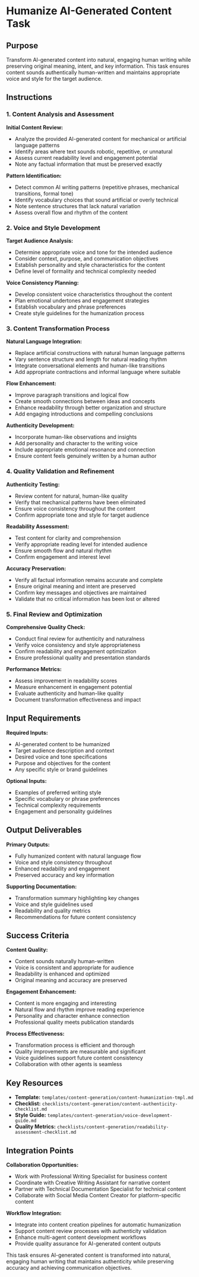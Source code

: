 # Humanize AI-Generated Content Task

## Purpose

Transform AI-generated content into natural, engaging human writing while preserving original meaning, intent, and key information. This task ensures content sounds authentically human-written and maintains appropriate voice and style for the target audience.

## Instructions

### 1. Content Analysis and Assessment

**Initial Content Review:**
- Analyze the provided AI-generated content for mechanical or artificial language patterns
- Identify areas where text sounds robotic, repetitive, or unnatural
- Assess current readability level and engagement potential
- Note any factual information that must be preserved exactly

**Pattern Identification:**
- Detect common AI writing patterns (repetitive phrases, mechanical transitions, formal tone)
- Identify vocabulary choices that sound artificial or overly technical
- Note sentence structures that lack natural variation
- Assess overall flow and rhythm of the content

### 2. Voice and Style Development

**Target Audience Analysis:**
- Determine appropriate voice and tone for the intended audience
- Consider context, purpose, and communication objectives
- Establish personality and style characteristics for the content
- Define level of formality and technical complexity needed

**Voice Consistency Planning:**
- Develop consistent voice characteristics throughout the content
- Plan emotional undertones and engagement strategies
- Establish vocabulary and phrase preferences
- Create style guidelines for the humanization process

### 3. Content Transformation Process

**Natural Language Integration:**
- Replace artificial constructions with natural human language patterns
- Vary sentence structure and length for natural reading rhythm
- Integrate conversational elements and human-like transitions
- Add appropriate contractions and informal language where suitable

**Flow Enhancement:**
- Improve paragraph transitions and logical flow
- Create smooth connections between ideas and concepts
- Enhance readability through better organization and structure
- Add engaging introductions and compelling conclusions

**Authenticity Development:**
- Incorporate human-like observations and insights
- Add personality and character to the writing voice
- Include appropriate emotional resonance and connection
- Ensure content feels genuinely written by a human author

### 4. Quality Validation and Refinement

**Authenticity Testing:**
- Review content for natural, human-like quality
- Verify that mechanical patterns have been eliminated
- Ensure voice consistency throughout the content
- Confirm appropriate tone and style for target audience

**Readability Assessment:**
- Test content for clarity and comprehension
- Verify appropriate reading level for intended audience
- Ensure smooth flow and natural rhythm
- Confirm engagement and interest level

**Accuracy Preservation:**
- Verify all factual information remains accurate and complete
- Ensure original meaning and intent are preserved
- Confirm key messages and objectives are maintained
- Validate that no critical information has been lost or altered

### 5. Final Review and Optimization

**Comprehensive Quality Check:**
- Conduct final review for authenticity and naturalness
- Verify voice consistency and style appropriateness
- Confirm readability and engagement optimization
- Ensure professional quality and presentation standards

**Performance Metrics:**
- Assess improvement in readability scores
- Measure enhancement in engagement potential
- Evaluate authenticity and human-like quality
- Document transformation effectiveness and impact

## Input Requirements

**Required Inputs:**
- AI-generated content to be humanized
- Target audience description and context
- Desired voice and tone specifications
- Purpose and objectives for the content
- Any specific style or brand guidelines

**Optional Inputs:**
- Examples of preferred writing style
- Specific vocabulary or phrase preferences
- Technical complexity requirements
- Engagement and personality guidelines

## Output Deliverables

**Primary Outputs:**
- Fully humanized content with natural language flow
- Voice and style consistency throughout
- Enhanced readability and engagement
- Preserved accuracy and key information

**Supporting Documentation:**
- Transformation summary highlighting key changes
- Voice and style guidelines used
- Readability and quality metrics
- Recommendations for future content consistency

## Success Criteria

**Content Quality:**
- Content sounds naturally human-written
- Voice is consistent and appropriate for audience
- Readability is enhanced and optimized
- Original meaning and accuracy are preserved

**Engagement Enhancement:**
- Content is more engaging and interesting
- Natural flow and rhythm improve reading experience
- Personality and character enhance connection
- Professional quality meets publication standards

**Process Effectiveness:**
- Transformation process is efficient and thorough
- Quality improvements are measurable and significant
- Voice guidelines support future content consistency
- Collaboration with other agents is seamless

## Key Resources

- **Template:** `templates/content-generation/content-humanization-tmpl.md`
- **Checklist:** `checklists/content-generation/content-authenticity-checklist.md`
- **Style Guide:** `templates/content-generation/voice-development-guide.md`
- **Quality Metrics:** `checklists/content-generation/readability-assessment-checklist.md`

## Integration Points

**Collaboration Opportunities:**
- Work with Professional Writing Specialist for business content
- Coordinate with Creative Writing Assistant for narrative content
- Partner with Technical Documentation Specialist for technical content
- Collaborate with Social Media Content Creator for platform-specific content

**Workflow Integration:**
- Integrate into content creation pipelines for automatic humanization
- Support content review processes with authenticity validation
- Enhance multi-agent content development workflows
- Provide quality assurance for AI-generated content outputs

This task ensures AI-generated content is transformed into natural, engaging human writing that maintains authenticity while preserving accuracy and achieving communication objectives.
